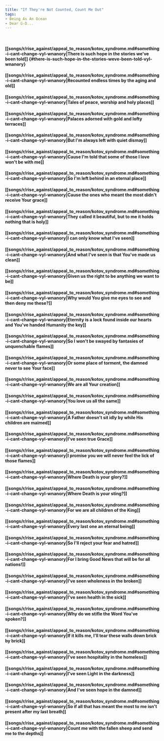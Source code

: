 ```yaml
---
title: "If They're Not Counted, Count Me Out"
tags:
- Being As An Ocean
- Dear G-D...
---
```

&nbsp;
#### [[songs/r/rise_against/appeal_to_reason/kotov_syndrome.md#something-i-cant-change-vyl-wnanory|There is such hope in the stories we've been told]] {#there-is-such-hope-in-the-stories-weve-been-told-vyl-wnanory}
#### [[songs/r/rise_against/appeal_to_reason/kotov_syndrome.md#something-i-cant-change-vyl-wnanory|Recounted endless times by the aging and old]]
#### [[songs/r/rise_against/appeal_to_reason/kotov_syndrome.md#something-i-cant-change-vyl-wnanory|Tales of peace, worship and holy places]]
#### [[songs/r/rise_against/appeal_to_reason/kotov_syndrome.md#something-i-cant-change-vyl-wnanory|Palaces adorned with gold and lofty terraces]]
#### [[songs/r/rise_against/appeal_to_reason/kotov_syndrome.md#something-i-cant-change-vyl-wnanory|But I'm always left with quiet dismay]]
#### [[songs/r/rise_against/appeal_to_reason/kotov_syndrome.md#something-i-cant-change-vyl-wnanory|Cause I'm told that some of those I love won't be with me]]
#### [[songs/r/rise_against/appeal_to_reason/kotov_syndrome.md#something-i-cant-change-vyl-wnanory|So I'm left behind in an eternal place]]
#### [[songs/r/rise_against/appeal_to_reason/kotov_syndrome.md#something-i-cant-change-vyl-wnanory|Cause the ones who meant the most didn't receive Your grace]]
#### [[songs/r/rise_against/appeal_to_reason/kotov_syndrome.md#something-i-cant-change-vyl-wnanory|They called it beautiful, but to me it holds nothing that is holy]]
#### [[songs/r/rise_against/appeal_to_reason/kotov_syndrome.md#something-i-cant-change-vyl-wnanory|I can only know what I've seen]]
#### [[songs/r/rise_against/appeal_to_reason/kotov_syndrome.md#something-i-cant-change-vyl-wnanory|And what I've seen is that You've made us clean]]
#### [[songs/r/rise_against/appeal_to_reason/kotov_syndrome.md#something-i-cant-change-vyl-wnanory|Given us the right to be anything we want to be]]
#### [[songs/r/rise_against/appeal_to_reason/kotov_syndrome.md#something-i-cant-change-vyl-wnanory|Why would You give me eyes to see and then deny me these?]]
#### [[songs/r/rise_against/appeal_to_reason/kotov_syndrome.md#something-i-cant-change-vyl-wnanory|Eternity is a lock found inside our hearts and You've handed Humanity the key]]
#### [[songs/r/rise_against/appeal_to_reason/kotov_syndrome.md#something-i-cant-change-vyl-wnanory|So I won't be swayed by fantasies of unquenchable flames]]
#### [[songs/r/rise_against/appeal_to_reason/kotov_syndrome.md#something-i-cant-change-vyl-wnanory|Or some place of torment, the damned never to see Your face]]
#### [[songs/r/rise_against/appeal_to_reason/kotov_syndrome.md#something-i-cant-change-vyl-wnanory|We are all Your creation]]
#### [[songs/r/rise_against/appeal_to_reason/kotov_syndrome.md#something-i-cant-change-vyl-wnanory|You love us all the same]]
#### [[songs/r/rise_against/appeal_to_reason/kotov_syndrome.md#something-i-cant-change-vyl-wnanory|A Father doesn't sit idly by while His children are maimed]]
#### [[songs/r/rise_against/appeal_to_reason/kotov_syndrome.md#something-i-cant-change-vyl-wnanory|I've seen true Grace]]
#### [[songs/r/rise_against/appeal_to_reason/kotov_syndrome.md#something-i-cant-change-vyl-wnanory|I promise you we will never feel the lick of those flames]]
#### [[songs/r/rise_against/appeal_to_reason/kotov_syndrome.md#something-i-cant-change-vyl-wnanory|Where Death is your glory?]]
#### [[songs/r/rise_against/appeal_to_reason/kotov_syndrome.md#something-i-cant-change-vyl-wnanory|Where Death is your sting?]]
#### [[songs/r/rise_against/appeal_to_reason/kotov_syndrome.md#something-i-cant-change-vyl-wnanory|For we are all children of the King]]
#### [[songs/r/rise_against/appeal_to_reason/kotov_syndrome.md#something-i-cant-change-vyl-wnanory|Every last one an eternal being]]
#### [[songs/r/rise_against/appeal_to_reason/kotov_syndrome.md#something-i-cant-change-vyl-wnanory|So I'll reject your fear and hatred]]
#### [[songs/r/rise_against/appeal_to_reason/kotov_syndrome.md#something-i-cant-change-vyl-wnanory|For I bring Good News that will be for all nations!]]
#### [[songs/r/rise_against/appeal_to_reason/kotov_syndrome.md#something-i-cant-change-vyl-wnanory|I've seen wholeness in the broken]]
#### [[songs/r/rise_against/appeal_to_reason/kotov_syndrome.md#something-i-cant-change-vyl-wnanory|I've seen health in the sick]]
#### [[songs/r/rise_against/appeal_to_reason/kotov_syndrome.md#something-i-cant-change-vyl-wnanory|Why do we stifle the Word You've spoken?]]
#### [[songs/r/rise_against/appeal_to_reason/kotov_syndrome.md#something-i-cant-change-vyl-wnanory|If it kills me, I'll tear these walls down brick by brick]]
#### [[songs/r/rise_against/appeal_to_reason/kotov_syndrome.md#something-i-cant-change-vyl-wnanory|I've seen hospitality in the homeless]]
#### [[songs/r/rise_against/appeal_to_reason/kotov_syndrome.md#something-i-cant-change-vyl-wnanory|I've seen Light in the darkness]]
#### [[songs/r/rise_against/appeal_to_reason/kotov_syndrome.md#something-i-cant-change-vyl-wnanory|And I've seen hope in the damned]]
#### [[songs/r/rise_against/appeal_to_reason/kotov_syndrome.md#something-i-cant-change-vyl-wnanory|So if all that has meant the most to me isn't present after my last breath]]
#### [[songs/r/rise_against/appeal_to_reason/kotov_syndrome.md#something-i-cant-change-vyl-wnanory|Count me with the fallen sheep and send me to the depths]]

